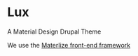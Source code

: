 # Lux

A Material Design Drupal Theme

We use the [Materlize front-end framework](http://materializecss.com/)